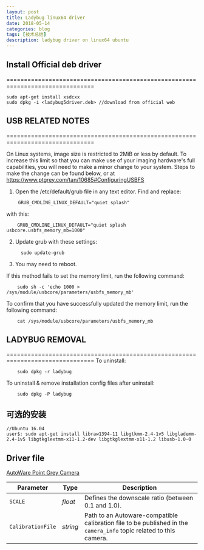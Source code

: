 ```yaml
---
layout: post
title: Ladybug linux64 driver
date: 2018-05-14
categories: blog
tags: [技术总结]
description: ladybug driver on linux64 ubuntu
---
```


## Install Official deb driver
===============================================================================

```
sudo apt-get install xsdcxx
sudo dpkg -i <ladybug5driver.deb> //download from official web
```

## USB RELATED NOTES
===============================================================================

On Linux systems, image size is restricted to 2MiB or less by default. To
increase this limit so that you can make use of your imaging hardware's full
capabilities, you will need to make a minor change to your system. Steps to
make the change can be found below, or at 
<https://www.ptgrey.com/tan/10685#ConfiguringUSBFS>


1. Open the /etc/default/grub file in any text editor. Find and replace:

        GRUB_CMDLINE_LINUX_DEFAULT="quiet splash"

with this:

        GRUB_CMDLINE_LINUX_DEFAULT="quiet splash usbcore.usbfs_memory_mb=1000"


2. Update grub with these settings:

         sudo update-grub


3. You may need to reboot.


If this method fails to set the memory limit, run the following command:

        sudo sh -c 'echo 1000 > /sys/module/usbcore/parameters/usbfs_memory_mb'


To confirm that you have successfully updated the memory limit, run the following command:

        cat /sys/module/usbcore/parameters/usbfs_memory_mb


## LADYBUG REMOVAL
===============================================================================
To uninstall:

        sudo dpkg -r ladybug

To uninstall & remove installation config files after uninstall:

        sudo dpkg -P ladybug

## 可选的安装

```
//Ubuntu 16.04
user$: sudo apt-get install libraw1394-11 libgtkmm-2.4-1v5 libglademm-2.4-1v5 libgtkglextmm-x11-1.2-dev libgtkglextmm-x11-1.2 libusb-1.0-0
```

## Driver file

[AutoWare Point Grey Camera](https://github.com/CPFL/Autoware/tree/master/ros/src/sensing/drivers/camera/packages/pointgrey)


|Parameter| Type| Description|
----------|-----|--------
|`SCALE`|*float*|Defines the downscale ratio (between 0.1 and 1.0).|
|`CalibrationFile`|*string*|Path to an Autoware-compatible calibration file to be published in the `camera_info` topic related to this camera.|
